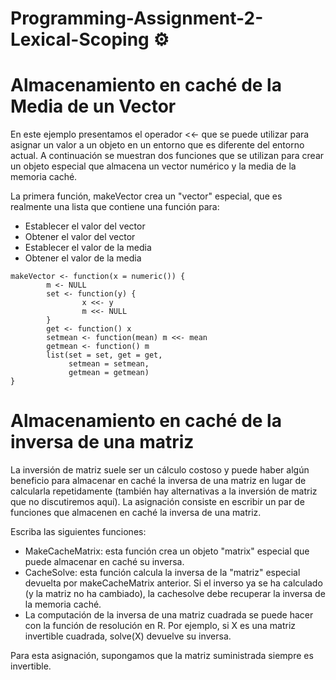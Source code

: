 # Programming-Assignment-2-Lexical-Scoping ⚙️

# Almacenamiento en caché de la Media de un Vector

En este ejemplo presentamos el operador <<- que se puede utilizar para asignar un valor a un objeto en un entorno que es diferente del entorno actual. A continuación se muestran dos funciones que se utilizan para crear un objeto especial que almacena un vector numérico y la media de la memoria caché.

La primera función, makeVector crea un "vector" especial, que es realmente una lista que contiene una función para:

* Establecer el valor del vector
* Obtener el valor del vector
* Establecer el valor de la media
* Obtener el valor de la media

```
makeVector <- function(x = numeric()) {
        m <- NULL
        set <- function(y) {
                x <<- y
                m <<- NULL
        }
        get <- function() x
        setmean <- function(mean) m <<- mean
        getmean <- function() m
        list(set = set, get = get,
             setmean = setmean,
             getmean = getmean)
}
```
# Almacenamiento en caché de la inversa de una matriz

La inversión de matriz suele ser un cálculo costoso y puede haber algún beneficio para almacenar en caché la inversa de una matriz en lugar de calcularla repetidamente (también hay alternativas a la inversión de matriz que no discutiremos aquí). La asignación consiste en escribir un par de funciones que almacenen en caché la inversa de una matriz.

Escriba las siguientes funciones:

* MakeCacheMatrix: esta función crea un objeto "matrix" especial que puede almacenar en caché su inversa.
* CacheSolve: esta función calcula la inversa de la "matriz" especial devuelta por makeCacheMatrix anterior. Si el inverso ya se ha calculado (y la matriz no ha cambiado), la cachesolve debe recuperar la inversa de la memoria caché.
* La computación de la inversa de una matriz cuadrada se puede hacer con la función de resolución en R. Por ejemplo, si X es una matriz invertible cuadrada, solve(X) devuelve su inversa.

Para esta asignación, supongamos que la matriz suministrada siempre es invertible.


